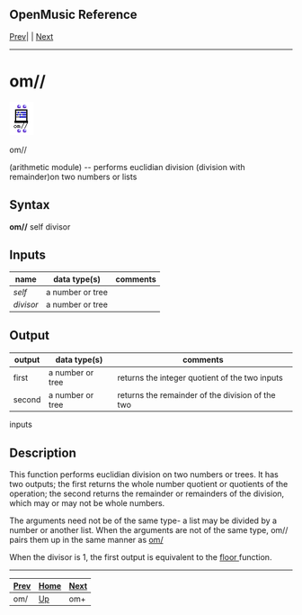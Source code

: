 OpenMusic Reference  
---  
[Prev](omdivide)| | [Next](omplus)  
  
* * *

# om//

![](figures/functions/arithmetic/omeucdivide.png)

  
  
om//  
  
(arithmetic module) \-- performs euclidian division (division with
remainder)on two numbers or lists  

## Syntax

   **om//**  self divisor  

## Inputs

name| data type(s)| comments  
---|---|---  
  _self_ |  a number or tree|  
  _divisor_ |  a number or tree|  
  
## Output

output| data type(s)| comments  
---|---|---  
first| a number or tree| returns the integer quotient of the two inputs  
second| a number or tree| returns the remainder of the division of the two
inputs  
  
## Description

This function performs euclidian division on two numbers or trees. It has two
outputs; the first returns the whole number quotient or quotients of the
operation; the second returns the remainder or remainders of the division,
which may or may not be whole numbers.

The arguments need not be of the same type- a list may be divided by a number
or another list. When the arguments are not of the same type,  om//  pairs
them up in the same manner as [ om/ ](omdivide)

When the divisor is 1, the first output is equivalent to the
[ floor ](floor) function.

* * *

[Prev](omdivide)| [Home](index)| [Next](omplus)  
---|---|---  
om/| [Up](funcref.main)| om+

